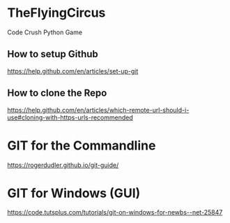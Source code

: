 # TheFlyingCircus
Code Crush Python Game


## How to setup Github
https://help.github.com/en/articles/set-up-git

## How to clone the Repo
https://help.github.com/en/articles/which-remote-url-should-i-use#cloning-with-https-urls-recommended

# GIT for the Commandline
https://rogerdudler.github.io/git-guide/

# GIT for Windows (GUI)
https://code.tutsplus.com/tutorials/git-on-windows-for-newbs--net-25847
